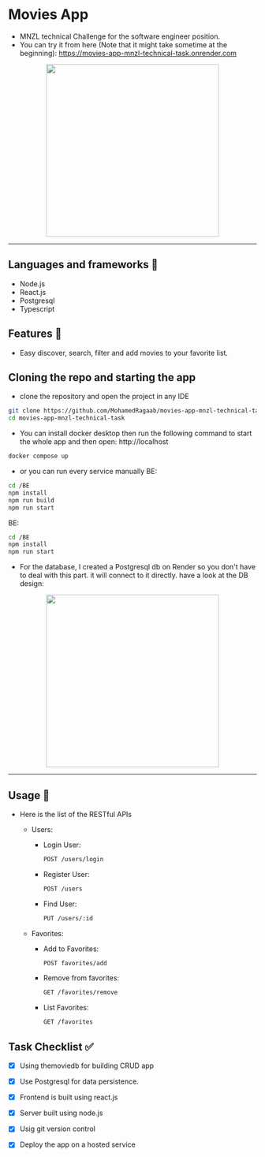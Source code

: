 # Movies App
* MNZL technical Challenge for the software engineer position.
* You can try it from here (Note that it might take sometime at the beginning): https://movies-app-mnzl-technical-task.onrender.com

<div align='center'>
<img height="350px" src="https://github.com/MohamedRagaab/movies-app-mnzl-technical-task/assets/38363762/ed6f3958-6acb-4ac9-9091-af101f2d49c9">
<hr/>
</div>

## Languages and frameworks 📑
* Node.js
* React.js
* Postgresql
* Typescript
## Features 🥇
* Easy discover, search, filter and add movies to your favorite list.
## Cloning the repo and starting the app
* clone the repository and open the project in any IDE
``` bash
git clone https://github.com/MohamedRagaab/movies-app-mnzl-technical-task.git
cd movies-app-mnzl-technical-task
```
* You can install docker desktop then run the following command to start the whole app and then open: http://localhost
``` bash
docker compose up
```
* or you can run every service manually
BE:
``` bash
cd /BE
npm install
npm run build
npm run start
```

BE:
``` bash
cd /BE
npm install
npm run start
```
* For the database, I created a Postgresql db on Render so you don't have to deal with this part. it will connect to it directly. have a look at the DB design:
<div align='center'>
<img height="350px" src="https://github.com/MohamedRagaab/movies-app-mnzl-technical-task/assets/38363762/9a384946-ed1b-48d3-b5d3-5e7bebd56e85">
<hr/>
</div>

## Usage 🚀
* Here is the list of the RESTful APIs
  - Users:
 
    - Login User:
        ``` bash
        POST /users/login
        ```
    - Register User:
        ``` bash
        POST /users 
        ```
    - Find User:
        ``` bash
        PUT /users/:id
        ```

  - Favorites:
 
    - Add to Favorites:
        ``` bash
        POST favorites/add
        ```
    - Remove from favorites:
        ``` bash
        GET /favorites/remove
        ```
    - List Favorites:
        ``` bash
        GET /favorites
        ```

## Task Checklist :white_check_mark:
- [x] Using themoviedb for building CRUD app
- [x] Use Postgresql for data persistence.
- [x] Frontend is built using react.js
- [x] Server built using node.js
- [x] Usig git version control
- [x] Deploy the app on a hosted service

